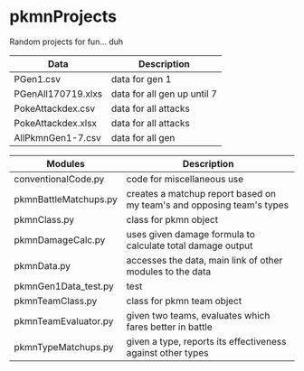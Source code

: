 # pkmnProjects
Random projects for fun... duh  

Data | Description
----|----
PGen1.csv | data for gen 1
PGenAll170719.xlxs | data for all gen up until 7
PokeAttackdex.csv | data for all attacks
PokeAttackdex.xlsx | data for all attacks
AllPkmnGen1-7.csv | data for all gen

Modules | Description
----|----
conventionalCode.py | code for miscellaneous use  
pkmnBattleMatchups.py | creates a matchup report based on my team's and opposing team's types  
pkmnClass.py | class for pkmn object
pkmnDamageCalc.py | uses given damage formula to calculate total damage output
pkmnData.py | accesses the data, main link of other modules to the data
pkmnGen1Data_test.py | test
pkmnTeamClass.py | class for pkmn team object
pkmnTeamEvaluator.py | given two teams, evaluates which fares better in battle
pkmnTypeMatchups.py  | given a type, reports its effectiveness against other types

